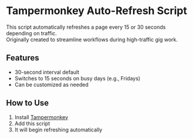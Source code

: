 # Tampermonkey Auto-Refresh Script

This script automatically refreshes a page every 15 or 30 seconds depending on traffic.  
Originally created to streamline workflows during high-traffic gig work.

## Features
- 30-second interval default
- Switches to 15 seconds on busy days (e.g., Fridays)
- Can be customized as needed

## How to Use
1. Install [Tampermonkey](https://www.tampermonkey.net/)
2. Add this script
3. It will begin refreshing automatically

